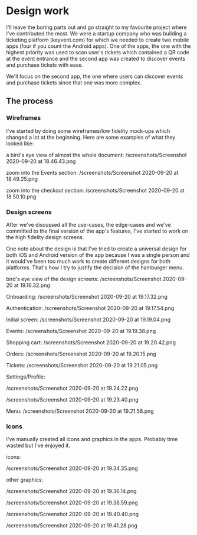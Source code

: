 # Design work

I'll leave the boring parts out and go straight to my favourite project where I've contributed the most. We were a startup company who was building a ticketing platform (keyvent.com) for which we needed to create two mobile apps (four if you count the Android apps). One of the apps, the one with the highest priority was used to scan user's tickets which contained a QR code at the event entrance and the second app was created to discover events and purchase tickets with ease.

We'll focus on the second app, the one where users can discover events and purchase tickets since that one was more complex.

## The process

### Wireframes

I've started by doing some wireframes/low fidelity mock-ups which changed a lot at the beginning. Here are some examples of what they looked like:

a bird's eye view of almost the whole document:
/screenshots/Screenshot 2020-09-20 at 18.46.43.png

zoom into the Events section:
/screenshots/Screenshot 2020-09-20 at 18.49.25.png

zoom into the checkout section:
/screenshots/Screenshot 2020-09-20 at 18.50.10.png

### Design screens

After we've discussed all the use-cases, the edge-cases and we've committed to the final version of the app's features, I've started to work on the high fidelity design screens. 

One note about the design is that I've tried to create a universal design for both iOS and Android version of the app because I was a single person and it would've been too much work to create different designs for both platforms. That's how I try to justify the decision of the hamburger menu.

bird's eye view of the design screens:
/screenshots/Screenshot 2020-09-20 at 19.16.32.png

Onboarding:
/screenshots/Screenshot 2020-09-20 at 19.17.32.png

Authentication:
/screenshots/Screenshot 2020-09-20 at 19.17.54.png

Initial screen:
/screenshots/Screenshot 2020-09-20 at 19.19.04.png

Events:
/screenshots/Screenshot 2020-09-20 at 19.19.38.png

Shopping cart:
/screenshots/Screenshot 2020-09-20 at 19.20.42.png

Orders:
/screenshots/Screenshot 2020-09-20 at 19.20.15.png

Tickets:
/screenshots/Screenshot 2020-09-20 at 19.21.05.png

Settings/Profile:

/screenshots/Screenshot 2020-09-20 at 19.24.22.png

/screenshots/Screenshot 2020-09-20 at 19.23.40.png

Menu:
/screenshots/Screenshot 2020-09-20 at 19.21.58.png

### Icons

I've manually created all icons and graphics in the apps. Probably time wasted but I've enjoyed it.

icons:

/screenshots/Screenshot 2020-09-20 at 19.34.35.png

other graphics:

/screenshots/Screenshot 2020-09-20 at 19.36.14.png

/screenshots/Screenshot 2020-09-20 at 19.38.59.png

/screenshots/Screenshot 2020-09-20 at 19.40.40.png

/screenshots/Screenshot 2020-09-20 at 19.41.28.png







